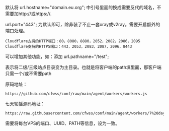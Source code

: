 
默认将 url.hostname="domain.eu.org"; 中引号里面的换成需要反代的域名，不需要加http://或https://.


url.port="443"; 为默认即可，除非装了不止一套xray或v2ray。需要开启额外的端口处理。


    Cloudflare支持的HTTP端口：80，8080，8880，2052，2082，2086，2095
    Cloudflare支持的HTTPS端口：443，2053，2083，2087，2096，8443


可以增加其他功能，如：添加        url.pathname="/test"; 

表示将二级/三级站点目录变为主目录。也就是将客户端的path填里面，那客户端只需一个/或不需要path


原码地址：

    https://github.com/cfwss/conf/raw/main/agent/workers/workers.js



七天轮播源码地址：

    https://raw.githubusercontent.com/cfwss/conf/main/agent/workers/7%20days.js

需要将每台VPS的端口、UUID、PATH等信息，设为一致。

